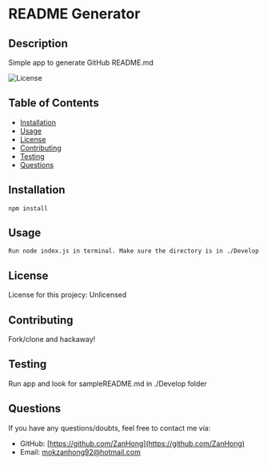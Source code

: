 # README Generator

## Description

Simple app to generate GitHub README.md

![License](https://img.shields.io/static/v1?label=license&message=Unlicensed&color=blue)

## Table of Contents
* [Installation](#installation)
* [Usage](#usage)
* [License](#license)
* [Contributing](#contributing)
* [Testing](#testing)
* [Questions](#questions)

## Installation

```
npm install
```

## Usage

```
Run node index.js in terminal. Make sure the directory is in ./Develop
```

## License

License for this projecy: Unlicensed

## Contributing

Fork/clone and hackaway!

## Testing

Run app and look for sampleREADME.md in ./Develop folder

## Questions

If you have any questions/doubts, feel free to contact me via:
* GitHub: [https://github.com/ZanHong](https://github.com/ZanHong)
* Email: [mokzanhong92@hotmail.com](mailto:mokzanhong92@hotmail.com)

